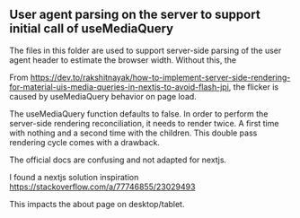 ## User agent parsing on the server to support initial call of useMediaQuery

The files in this folder are used to support server-side parsing of the user agent header to
estimate the browser width. Without this, the

From https://dev.to/rakshitnayak/how-to-implement-server-side-rendering-for-material-uis-media-queries-in-nextjs-to-avoid-flash-jpi, the flicker is caused by useMediaQuery behavior on page load.

The useMediaQuery function defaults to false. In order to perform the server-side rendering reconciliation, it needs to render twice. A first time with nothing and a second time with the children. This double pass rendering cycle comes with a drawback.

The official docs are confusing and not adapted for nextjs.

I found a nextjs solution inspiration https://stackoverflow.com/a/77746855/23029493

This impacts the about page on desktop/tablet.
